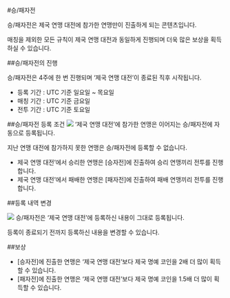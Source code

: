 #승/패자전



승/패자전은 제국 연맹 대전에 참가한 연맹만이 진출하게 되는 콘텐츠입니다.

매칭을 제외한 모든 규칙이 제국 연맹 대전과 동일하게 진행되며 더욱 많은 보상을 획득하실 수 있습니다.




##승/패자전의 진행



승/패자전은 4주에 한 번 진행되며 ‘제국 연맹 대전’이 종료된 직후 시작됩니다.


- 등록 기간 : UTC 기준 일요일 ~ 목요일
- 매칭 기간 : UTC 기준 금요일
- 전투 기간 : UTC 기준 토요일




##승/패자전 등록 조건
![](https://astrokings.s3.ap-northeast-2.amazonaws.com/html/img/help/1807_01.png)
‘제국 연맹 대전’에 참가한 연맹은 이어지는 승/패자전에 자동으로 등록됩니다.

지난 연맹 대전에 참가하지 못한 연맹은 승/패자전에 등록할 수 없습니다.


- 제국 연맹 대전’에서 승리한 연맹은 [승자전]에 진출하여 승리 연맹끼리 전투를 진행합니다.
- 제국 연맹 대전’에서 패배한 연맹은 [패자전]에 진출하여 패배 연맹끼리 전투를 진행합니다.




##등록 내역 변경

![](https://astrokings.s3.ap-northeast-2.amazonaws.com/html/img/help/1807_02.png)
승/패자전은 ‘제국 연맹 대전’에 등록하신 내용이 그대로 등록됩니다.

등록이 종료되기 전까지 등록하신 내용을 변경할 수 있습니다.




##보상


- [승자전]에 진출한 연맹은 ‘제국 연맹 대전’보다 제국 명예 코인을 2배 더 많이 획득할 수 있습니다.
- [패자전]에 진출한 연맹은 ‘제국 연맹 대전’보다 제국 명예 코인을 1.5배 더 많이 획득할 수 있습니다.
